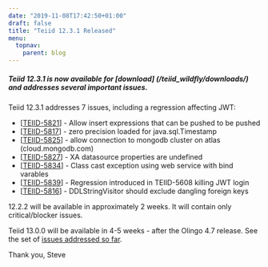 ```yaml
---
date: "2019-11-08T17:42:50+01:00"
draft: false
title: "Teiid 12.3.1 Released"
menu:
  topnav:
    parent: blog
---
```


##### Teiid 12.3.1 is now available for [download] (/teiid_wildfly/downloads/) and addresses several important issues.

<!--more-->

Teiid 12.3.1 addresses 7 issues, including a regression affecting JWT:

<ul>
<li>[<a href='https://issues.redhat.com/browse/TEIID-5821'>TEIID-5821</a>] -         Allow insert expressions that can be pushed to be pushed
</li>
<li>[<a href='https://issues.redhat.com/browse/TEIID-5817'>TEIID-5817</a>] -         zero precision loaded for java.sql.Timestamp
</li>
<li>[<a href='https://issues.redhat.com/browse/TEIID-5825'>TEIID-5825</a>] -         allow connection to mongodb cluster on atlas (cloud.mongodb.com)
</li>
<li>[<a href='https://issues.redhat.com/browse/TEIID-5827'>TEIID-5827</a>] -         XA datasource properties are undefined
</li>
<li>[<a href='https://issues.redhat.com/browse/TEIID-5834'>TEIID-5834</a>] -         Class cast exception using web service with bind varables
</li>
<li>[<a href='https://issues.redhat.com/browse/TEIID-5839'>TEIID-5839</a>] -         Regression introduced in TEIID-5608 killing JWT login
</li>
<li>[<a href='https://issues.redhat.com/browse/TEIID-5816'>TEIID-5816</a>] -         DDLStringVisitor should exclude dangling foreign keys
</li>
</ul>


12.2.2 will be available in approximately 2 weeks.  It will contain only critical/blocker issues.

Teiid 13.0.0 will be available in 4-5 weeks - after the Olingo 4.7 release.  See the set of [issues addressed so far](https://issues.redhat.com/projects/TEIID/versions/12340052).

Thank you, Steve